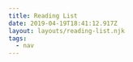 ```yaml
---
title: Reading List
date: 2019-04-19T18:41:12.917Z
layout: layouts/reading-list.njk
tags:
  - nav
---
```

